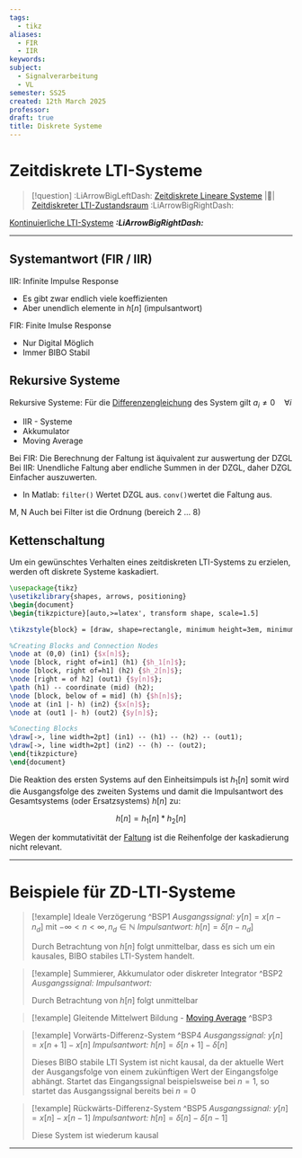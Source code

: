 ```yaml
---
tags:
  - tikz
aliases:
  - FIR
  - IIR
keywords: 
subject:
  - Signalverarbeitung
  - VL
semester: SS25
created: 12th March 2025
professor: 
draft: true
title: Diskrete Systeme
---
```


# Zeitdiskrete LTI-Systeme

> [!question] :LiArrowBigLeftDash: [Zeitdiskrete Lineare Systeme](Zeitdiskrete%20Lineare%20Systeme.md) |📍| [Zeitdiskreter LTI-Zustandsraum](Zeitdiskreter%20LTI-Zustandsraum.md) :LiArrowBigRightDash:

[Kontinuierliche LTI-Systeme](LTI-Systeme.md) ***:LiArrowBigRightDash:***

---

## Systemantwort (FIR / IIR)

IIR: Infinite Impulse Response
- Es gibt zwar endlich viele koeffizienten
- Aber unendlich elemente in $h[n]$ (impulsantwort)

FIR: Finite Imulse Response
- Nur Digital Möglich
- Immer BIBO Stabil

## Rekursive Systeme

Rekursive Systeme: Für die [Differenzengleichung](../Mathematik/Analysis/Differenzengleichung.md#^DZGL) des System gilt $a_{i}\neq 0 \quad\forall i$
- IIR - Systeme
- Akkumulator
- Moving Average

Bei FIR: Die Berechnung der Faltung ist äquivalent zur auswertung der DZGL
Bei IIR: Unendliche Faltung aber endliche Summen in der DZGL, daher DZGL Einfacher auszuwerten. 
- In Matlab: `filter()` Wertet DZGL aus. `conv()`wertet die Faltung aus.

M, N Auch bei Filter ist die Ordnung (bereich 2 ... 8)

## Kettenschaltung

Um ein gewünschtes Verhalten eines zeitdiskreten LTI-Systems zu erzielen, werden oft diskrete Systeme kaskadiert. 

```tikz
\usepackage{tikz}
\usetikzlibrary{shapes, arrows, positioning}
\begin{document}
\begin{tikzpicture}[auto,>=latex', transform shape, scale=1.5]

\tikzstyle{block} = [draw, shape=rectangle, minimum height=3em, minimum width=3em, node distance=2cm, line width=2pt]

%Creating Blocks and Connection Nodes
\node at (0,0) (in1) {$x[n]$};
\node [block, right of=in1] (h1) {$h_1[n]$};
\node [block, right of=h1] (h2) {$h_2[n]$};
\node [right = of h2] (out1) {$y[n]$};
\path (h1) -- coordinate (mid) (h2);
\node [block, below of = mid] (h) {$h[n]$};
\node at (in1 |- h) (in2) {$x[n]$};
\node at (out1 |- h) (out2) {$y[n]$};

%Conecting Blocks
\draw[->, line width=2pt] (in1) -- (h1) -- (h2) -- (out1);
\draw[->, line width=2pt] (in2) -- (h) -- (out2);
\end{tikzpicture}
\end{document}
```


Die Reaktion des ersten Systems auf den Einheitsimpuls ist $h_{1}[n]$ somit wird die Ausgangsfolge des zweiten Systems und damit die Impulsantwort des Gesamtsystems (oder Ersatzsystems) $h[n]$ zu:

$$ h[n] = h_{1}[n] * h_{2}[n] $$

Wegen der kommutativität der [Faltung](Faltungssumme.md) ist die Reihenfolge der kaskadierung nicht relevant.

---

# Beispiele für ZD-LTI-Systeme


> [!example] Ideale Verzögerung ^BSP1
> *Ausgangssignal:* $y[n] = x[n-n_{d}]$ mit $-\infty< n <\infty, n_{d} \in \mathbb{N}$
> *Impulsantwort:* $h[n] = \delta[n-n_{d}]$
> 
> Durch Betrachtung von $h[n]$ folgt unmittelbar, dass es sich um ein kausales, BIBO stabiles LTI-System handelt.

> [!example] Summierer, Akkumulator oder diskreter Integrator ^BSP2
> *Ausgangssignal:*
> *Impulsantwort:*
> 
> Durch Betrachtung von $h[n]$ folgt unmittelbar

> [!example] Gleitende Mittelwert Bildung - [Moving Average](Moving%20Average.md) ^BSP3

> [!example] Vorwärts-Differenz-System ^BSP4
> *Ausgangssignal:* $y[n] = x[n+1]-x[n]$
> *Impulsantwort:* $h[n] = \delta[n+1]-\delta[n]$
> 
> Dieses BIBO stabile LTI System ist nicht kausal, da der aktuelle Wert der Ausgangsfolge von einem zukünftigen Wert der Eingangsfolge abhängt. Startet das Eingangssignal beispielsweise bei $n=1$, so startet das Ausgangssignal bereits bei $n=0$
> 

> [!example] Rückwärts-Differenz-System ^BSP5
> *Ausgangssignal:* $y[n] = x[n]-x[n-1]$
> *Impulsantwort:* $h[n] = \delta[n]-\delta[n-1]$
> 
> Diese System ist wiederum kausal

---
